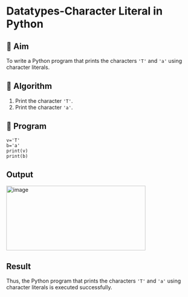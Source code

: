 # Datatypes-Character Literal in Python

## 🎯 Aim
To write a Python program that prints the characters `'T'` and `'a'` using character literals.

## 🧠 Algorithm
1. Print the character `'T'`.
2. Print the character `'a'`.

## 🧾 Program

```
v='T'
b='a'
print(v)
print(b)
```
## Output

<img width="368" height="171" alt="image" src="https://github.com/user-attachments/assets/060d64f9-bdd2-4abd-8b32-60cdd3abca4d" />


## Result

Thus, the Python program that prints the characters `'T'` and `'a'` using character literals is executed successfully.

